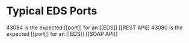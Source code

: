 # Typical EDS Ports
43084 is the expected [[port]] for an [[EDS]] [[REST API]]
43080 is the expected [[port]] for an [[EDS]] [[SOAP API]]